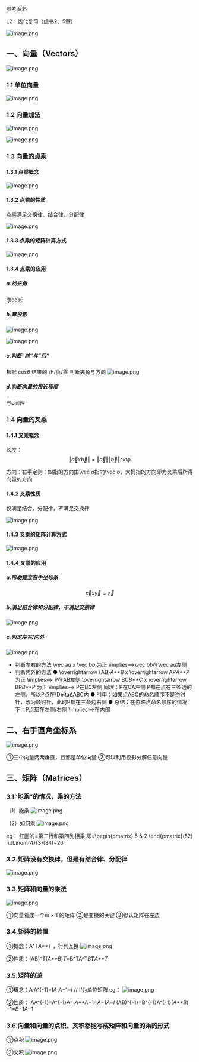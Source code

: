 参考资料

L2：线代复习（虎书2、5章）

![image.png](https://bbs-img.huaweicloud.com/blogs/img/20220430/1651328862945109185.png)

## 一、向量（Vectors）

![image.png](https://bbs-img.huaweicloud.com/blogs/img/20220502/1651482242972858412.png)

### 1.1 单位向量

![image.png](https://bbs-img.huaweicloud.com/blogs/img/20220502/1651482870083602517.png)

### 1.2 向量加法

![image.png](https://bbs-img.huaweicloud.com/blogs/img/20220502/1651482919937457461.png)

![image.png](https://bbs-img.huaweicloud.com/blogs/img/20220502/1651482961083773220.png)

### 1.3 向量的点乘

#### 1.3.1 点乘概念

![image.png](https://bbs-img.huaweicloud.com/blogs/img/20220430/1651328958099881184.png)

#### 1.3.2 点乘的性质

点乘满足交换律、结合律、分配律

![image.png](https://bbs-img.huaweicloud.com/blogs/img/20220502/1651483185184469505.png)

#### 1.3.3 点乘的矩阵计算方式

![image.png](https://bbs-img.huaweicloud.com/blogs/img/20220502/1651483321820804320.png)

#### 1.3.4 点乘的应用

##### a.找夹角

求cosθ

##### b.算投影

![image.png](https://bbs-img.huaweicloud.com/blogs/img/20220430/1651328984084485981.png)

![image.png](https://bbs-img.huaweicloud.com/blogs/img/20220502/1651483467832213018.png)

##### c.判断“前“与”后“

根据 *cosθ* 结果的 正/负/零 判断夹角与方向
![image.png](https://bbs-img.huaweicloud.com/blogs/img/20220430/1651329001045157063.png)

##### d.判断向量的接近程度

与c同理

### 1.4 向量的叉乘

#### 1.4.1 叉乘概念

长度：
$$
\Vert\vec a x \vec b\Vert=\Vert\vec a\Vert \Vert\vec b\Vert sin \phi
$$

方向：右手定则：四指的方向由\vec *a*指向\vec *b*，大拇指的方向即为叉乘后所得向量的方向

#### 1.4.2 叉乘性质

仅满足结合，分配律，不满足交换律

![image.png](https://bbs-img.huaweicloud.com/blogs/img/20220502/1651483650916464251.png)

#### 1.4.3 叉乘的矩阵计算方式

![image.png](https://bbs-img.huaweicloud.com/blogs/img/20220502/1651483731442686740.png)

#### 1.4.4 叉乘的应用

##### a.帮助建立右手坐标系

$$
\vec x x \vec y=\vec z
$$



##### b.满足结合律和分配律，不满足交换律

![image.png](https://bbs-img.huaweicloud.com/blogs/img/20220430/1651329120653680737.png)

##### c.判定左右/内外

![image.png](https://bbs-img.huaweicloud.com/blogs/img/20220430/1651329137690544965.png)

- 判断左右的方法
  \vec a*a* x \vec b*b* 为正 \implies⟹\vec b*b*在\vec a*a*左侧
- 判断内外的方法
  ● \overrightarrow {AB}*A**B* x \overrightarrow AP*A**P* 为正 \implies⟹ P在AB左侧
  \overrightarrow BC*B**C* x \overrightarrow BP*B**P* 为正 \implies⟹ P在BC左侧
  同理：P在CA左侧
  P都在点在三条边的左侧，所以P点在\DeltaΔABC内
  ● 引申：如果点ABC的命名顺序不是逆时针，改为顺时针，此时P都在三条边右侧
  ● 总结：在忽略点命名顺序的情况下：P点都在左侧/右侧 \implies⟹在内部

## 二、右手直角坐标系

![image.png](https://bbs-img.huaweicloud.com/blogs/img/20220430/1651329322096309495.png)

①三个向量两两垂直，且都是单位向量
②可以利用投影分解任意向量

## 三、矩阵（Matrices）

### 3.1“能乘”的情况，乘的方法

（1）能乘
![image.png](https://bbs-img.huaweicloud.com/blogs/img/20220430/1651329377951397593.png)

（2）如何乘
![image.png](https://bbs-img.huaweicloud.com/blogs/img/20220430/1651329392036834618.png)

eg：
红圈的=第二行和第四列相乘
即=\begin{pmatrix} 5 & 2 \end{pmatrix}(5​2​) ·\dbinom{4}{3}(34​)=26

### 3.2.矩阵没有交换律，但是有结合律、分配律

![image.png](https://bbs-img.huaweicloud.com/blogs/img/20220502/1651484076041261643.png)

### 3.3.矩阵和向量的乘法

![image.png](https://bbs-img.huaweicloud.com/blogs/img/20220430/1651329413761537878.png)

①向量看成一个m × 1 的矩阵
②是变换的关键
③默认矩阵在左边

### 3.4.矩阵的转置

①概念：A^T*A**T* ，行列互换
![image.png](https://bbs-img.huaweicloud.com/blogs/img/20220502/1651484268892367943.png)

②性质：(AB)^T(*A**B*)*T*=B^TA^T*B**T**A**T*

### 3.5.矩阵的逆

①概念：A·A^{-1}=I*A*⋅*A*−1=*I*
// I*I*为单位矩阵
eg：
![image.png](https://bbs-img.huaweicloud.com/blogs/img/20220430/1651329493645541100.png)

②性质：
AA^{-1}=A^{-1}A=I*A**A*−1=*A*−1*A*=*I*
(AB)^{-1}=B^{-1}A^{-1}(*A**B*)−1=*B*−1*A*−1

### 3.6.向量和向量的点积、叉积都能写成矩阵和向量的乘的形式

①点积
![image.png](https://bbs-img.huaweicloud.com/blogs/img/20220430/1651329547282271405.png)

②叉积
![image.png](https://bbs-img.huaweicloud.com/blogs/img/20220430/1651329557603248992.png)

